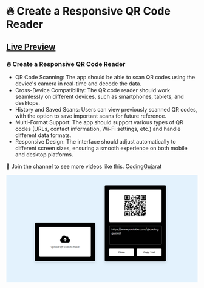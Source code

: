 # 🔥 Create a Responsive QR Code Reader
## [Live Preview](https://create-responsive-qr-code-reader.vercel.app/)
### 🔥 Create a Responsive QR Code Reader

- QR Code Scanning: The app should be able to scan QR codes using the device's camera in real-time and decode the data.
- Cross-Device Compatibility: The QR code reader should work seamlessly on different devices, such as smartphones, tablets, and desktops.
- History and Saved Scans: Users can view previously scanned QR codes, with the option to save important scans for future reference.
- Multi-Format Support: The app should support various types of QR codes (URLs, contact information, Wi-Fi settings, etc.) and handle different data formats.
- Responsive Design: The interface should adjust automatically to different screen sizes, ensuring a smooth experience on both mobile and desktop platforms.


💙 Join the channel to see more videos like this. [CodingGujarat](https://www.youtube.com/@CodingGujarat)

![preview img](/preview.png)
